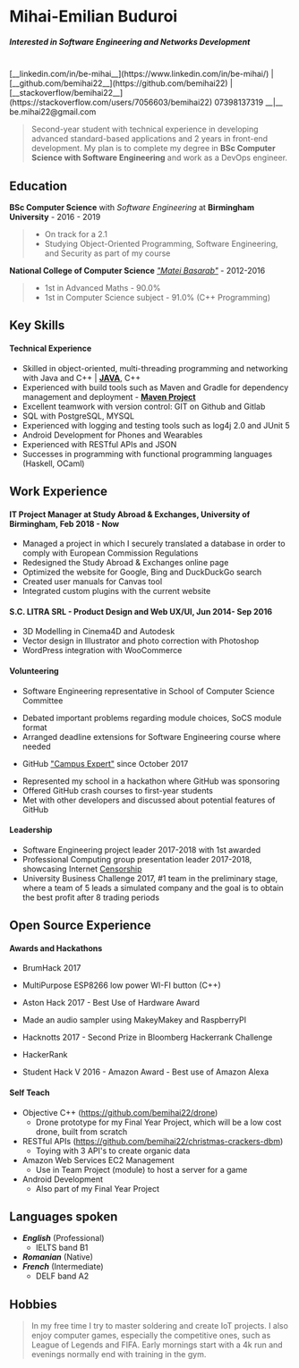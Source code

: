 <!--Name & Interest-->
# Mihai-Emilian Buduroi

##### Interested in Software Engineering and Networks Development

<br>
<!--Contact Information-->
[__linkedin.com/in/be-mihai__](https://www.linkedin.com/in/be-mihai/) | [__github.com/bemihai22__](https://github.com/bemihai22) |  [__stackoverflow/bemihai22__](https://stackoverflow.com/users/7056603/bemihai22)  
07398137319 __|__ be.mihai22@gmail.com

<!--Statement-->
> Second-year student with technical experience in developing advanced standard-based applications and 2 years in front-end development. My plan is to complete my degree in **BSc Computer Science with Software Engineering** and work as a DevOps engineer.

<!--Body Start -->

<!--School-->
Education
---------  

 __BSc Computer Science__ with _Software Engineering_ at __Birmingham University__ - 2016 - 2019

>  - On track for a 2.1
>  - Studying Object-Oriented Programming, Software Engineering, and Security as part of my course  

__National College of Computer Science__ [_"Matei Basarab"_](http://cnimateibasarab.ro/cnimb/) - 2012-2016  

> - 1st in Advanced Maths - 90.0%
> - 1st in Computer Science subject - 91.0% (C++ Programming)

<!--Highlights -->
Key Skills
----------
#### Technical Experience
* Skilled in object-oriented, multi-threading programming and networking with Java and C++ | [__JAVA__](https://github.com/bemihai22/talktostrangersCMD), C++
* Experienced with build tools such as Maven and Gradle for dependency management and deployment - [__Maven Project__](https://github.com/bemihai22/christmas-crackers-dbm)
* Excellent teamwork with version control: GIT on Github and Gitlab
* SQL with PostgreSQL, MYSQL
* Experienced with logging and testing tools such as log4j 2.0 and JUnit 5
* Android Development for Phones and Wearables
* Experienced with RESTful APIs and JSON
* Successes in programming with functional programming languages (Haskell, OCaml)

<!--Work-->
Work Experience
---------------
#### IT Project Manager at Study Abroad & Exchanges, University of Birmingham, Feb 2018 - Now
* Managed a project in which I securely translated a database in order to comply with European Commission Regulations
* Redesigned the Study Abroad & Exchanges online page
* Optimized the website for Google, Bing and DuckDuckGo search
* Created user manuals for Canvas tool
* Integrated custom plugins with the current website

#### S.C. LITRA SRL - Product Design and Web UX/UI, Jun 2014- Sep 2016
* 3D Modelling in Cinema4D and Autodesk
* Vector design in Illustrator and photo correction with Photoshop
* WordPress integration with WooCommerce

<!--Volunteering-->
#### Volunteering
* Software Engineering representative in School of Computer Science Committee  
 - Debated important problems regarding module choices, SoCS module format  
 - Arranged deadline extensions for Software Engineering course where needed
* GitHub ["Campus Expert"](https://github.com/campus-experts) since October 2017  
 - Represented my school in a hackathon where GitHub was sponsoring  
 - Offered GitHub crash courses to first-year students  
 - Met with other developers and discussed about potential features of GitHub  

<!--Leadership-->
#### Leadership
* Software Engineering project leader 2017-2018 with 1st awarded
* Professional Computing group presentation leader 2017-2018, showcasing Internet [Censorship](https://docs.google.com/presentation/d/1G9AnpxJD_0iL3ISDxj3EJGa80AkJNM933q1JZQ2uzjU/edit?usp=sharing)
* University Business Challenge 2017, #1 team in the preliminary stage, where a team of 5 leads a simulated company and the goal is to obtain the best profit after 8 trading periods

<!--OpenS-->
Open Source Experience
----------------------

<!--Le Hacks-->
#### Awards and Hackathons
* BrumHack 2017
 - MultiPurpose ESP8266 low power WI-FI button (C++)
* Aston Hack 2017 - Best Use of Hardware Award 
 - Made an audio sampler using MakeyMakey and RaspberryPI
* Hacknotts 2017 - Second Prize in Bloomberg Hackerrank Challenge
 - HackerRank
* Student Hack V 2016 - Amazon Award - Best use of Amazon Alexa
<!--In the house-->
#### Self Teach
* Objective C++ (https://github.com/bemihai22/drone)
  - Drone prototype for my Final Year Project, which will be a low cost drone, built from scratch
* RESTful APIs (https://github.com/bemihai22/christmas-crackers-dbm)
  - Toying with 3 API's to create organic data
* Amazon Web Services EC2 Management
  - Use in Team Project (module) to host a server for a game
* Android Development
  - Also part of my Final Year Project

## Languages spoken
* _**English**_ (Professional)
  - IELTS band B1
* _**Romanian**_ (Native)
* _**French**_ (Intermediate)
  - DELF band A2
<!--What I love-->
Hobbies
-------  
>In my free time I try to master soldering and create IoT projects. I also enjoy computer games, especially the competitive ones, such as League of Legends and FIFA. Early mornings start with a 4k run and evenings normally end with training in the gym.
<!--Body End -->
